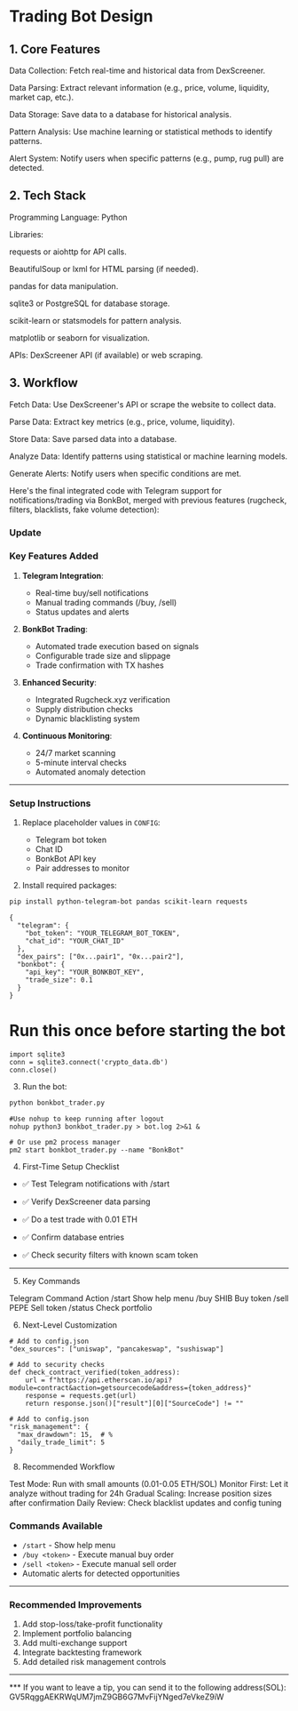 # Trading Bot Design
## 1. Core Features
Data Collection: Fetch real-time and historical data from DexScreener.

Data Parsing: Extract relevant information (e.g., price, volume, liquidity, market cap, etc.).

Data Storage: Save data to a database for historical analysis.

Pattern Analysis: Use machine learning or statistical methods to identify patterns.

Alert System: Notify users when specific patterns (e.g., pump, rug pull) are detected.

## 2. Tech Stack
Programming Language: Python

Libraries:

requests or aiohttp for API calls.

BeautifulSoup or lxml for HTML parsing (if needed).

pandas for data manipulation.

sqlite3 or PostgreSQL for database storage.

scikit-learn or statsmodels for pattern analysis.

matplotlib or seaborn for visualization.

APIs: DexScreener API (if available) or web scraping.

## 3. Workflow
Fetch Data: Use DexScreener's API or scrape the website to collect data.

Parse Data: Extract key metrics (e.g., price, volume, liquidity).

Store Data: Save parsed data into a database.

Analyze Data: Identify patterns using statistical or machine learning models.

Generate Alerts: Notify users when specific conditions are met.

Here's the final integrated code with Telegram support for notifications/trading via BonkBot, merged with previous features (rugcheck, filters, blacklists, fake volume detection):

### Update
### **Key Features Added**
1. **Telegram Integration**:
   - Real-time buy/sell notifications
   - Manual trading commands (/buy, /sell)
   - Status updates and alerts

2. **BonkBot Trading**:
   - Automated trade execution based on signals
   - Configurable trade size and slippage
   - Trade confirmation with TX hashes

3. **Enhanced Security**:
   - Integrated Rugcheck.xyz verification
   - Supply distribution checks
   - Dynamic blacklisting system

4. **Continuous Monitoring**:
   - 24/7 market scanning
   - 5-minute interval checks
   - Automated anomaly detection

---

### **Setup Instructions**
1. Replace placeholder values in `CONFIG`:
   - Telegram bot token
   - Chat ID
   - BonkBot API key
   - Pair addresses to monitor

2. Install required packages:
```bash
pip install python-telegram-bot pandas scikit-learn requests
```
```
{
  "telegram": {
    "bot_token": "YOUR_TELEGRAM_BOT_TOKEN",
    "chat_id": "YOUR_CHAT_ID"
  },
  "dex_pairs": ["0x...pair1", "0x...pair2"],
  "bonkbot": {
    "api_key": "YOUR_BONKBOT_KEY",
    "trade_size": 0.1
  }
}

```

# Run this once before starting the bot
```
import sqlite3
conn = sqlite3.connect('crypto_data.db')
conn.close()
```


3. Run the bot:
```bash
python bonkbot_trader.py
```

```
#Use nohup to keep running after logout
nohup python3 bonkbot_trader.py > bot.log 2>&1 &
```
```
# Or use pm2 process manager
pm2 start bonkbot_trader.py --name "BonkBot"
```

4. First-Time Setup Checklist

- ✅ Test Telegram notifications with /start

- ✅ Verify DexScreener data parsing

- ✅ Do a test trade with 0.01 ETH

- ✅ Confirm database entries

- ✅ Check security filters with known scam token

---
5. Key Commands

Telegram Command	Action
/start	Show help menu
/buy SHIB	Buy token
/sell PEPE	Sell token
/status	Check portfolio


6. Next-Level Customization

```
# Add to config.json
"dex_sources": ["uniswap", "pancakeswap", "sushiswap"]
```
```
# Add to security checks
def check_contract_verified(token_address):
    url = f"https://api.etherscan.io/api?module=contract&action=getsourcecode&address={token_address}"
    response = requests.get(url)
    return response.json()["result"][0]["SourceCode"] != ""
```
```
# Add to config.json
"risk_management": {
  "max_drawdown": 15,  # %
  "daily_trade_limit": 5
}
```

8. Recommended Workflow

Test Mode: Run with small amounts (0.01-0.05 ETH/SOL)
Monitor First: Let it analyze without trading for 24h
Gradual Scaling: Increase position sizes after confirmation
Daily Review: Check blacklist updates and config tuning




### **Commands Available**
- `/start` - Show help menu
- `/buy <token>` - Execute manual buy order
- `/sell <token>` - Execute manual sell order
- Automatic alerts for detected opportunities

---

### **Recommended Improvements**
1. Add stop-loss/take-profit functionality
2. Implement portfolio balancing
3. Add multi-exchange support
4. Integrate backtesting framework
5. Add detailed risk management controls

---

*** If you want to leave a tip, you can send it to the following address(SOL):
GV5RqggAEKRWqUM7jmZ9GB6G7MvFijYNged7eVkeZ9iW



